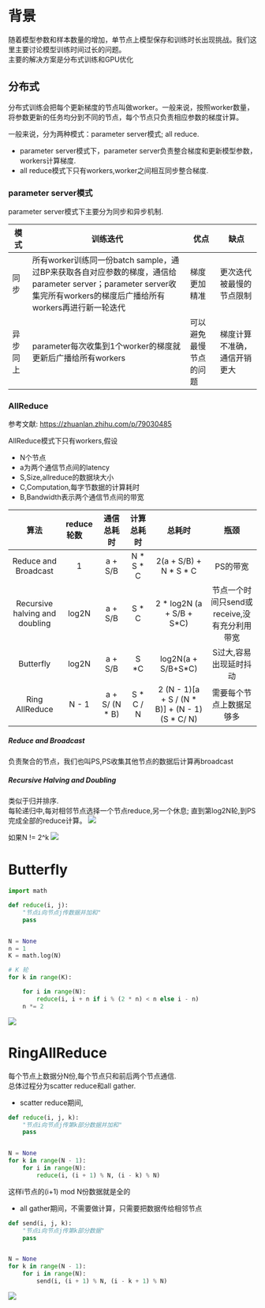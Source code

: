 # 背景
随着模型参数和样本数量的增加，单节点上模型保存和训练时长出现挑战。我们这里主要讨论模型训练时间过长的问题。  
主要的解决方案是分布式训练和GPU优化

## 分布式  
分布式训练会把每个更新梯度的节点叫做worker。一般来说，按照worker数量，将参数更新的任务均分到不同的节点，每个节点只负责相应参数的梯度计算。

一般来说，分为两种模式：parameter server模式; all reduce.  
- parameter server模式下，parameter server负责整合梯度和更新模型参数，workers计算梯度.  
- all reduce模式下只有workers,worker之间相互同步整合梯度.

### parameter server模式

parameter server模式下主要分为同步和异步机制.  


| 模式 | 训练迭代| 优点| 缺点|
| -----| -----| ----| ---- | 
| 同步|  所有worker训练同一份batch sample，通过BP来获取各自对应参数的梯度，通信给parameter server；parameter server收集完所有workers的梯度后广播给所有workers再进行新一轮迭代| 梯度更加精准 | 更次迭代被最慢的节点限制| 
| 异步同上| parameter每次收集到1个worker的梯度就更新后广播给所有workers| 可以避免最慢节点的问题| 梯度计算不准确，通信开销更大  |


### AllReduce
参考文献: https://zhuanlan.zhihu.com/p/79030485


AllReduce模式下只有workers,假设
- N个节点
- a为两个通信节点间的latency
- S,Size,allreduce的数据块大小
- C,Computation,每字节数据的计算耗时
- B,Bandwidth表示两个通信节点间的带宽

| 算法 | reduce轮数<img width=20/>| 通信总耗时<img width=100/> | 计算总耗时<img width=100/> | 总耗时<img width=200/> | 瓶颈 |
| :-----:| :----: | :-----: | :-----: | :-----: | :----: |
| Reduce and Broadcast |1 |  a + S/B  |  N * S * C   | 2(a + S/B) + N * S * C   | PS的带宽|
| Recursive halving and doubling | log2N | a + S/B | S * C| 2 * log2N (a + S/B + S*C) | 节点一个时间只send或receive,没有充分利用带宽|
| Butterfly | log2N | a + S/B | S *C | log2N(a + S/B+S*C) | S过大,容易出现延时抖动 |
| Ring AllReduce | N - 1  | a + S/ (N * B) | S * C / N | 2 (N - 1)[a + S / (N * B)] + (N - 1)(S * C/ N)| 需要每个节点上数据足够多 | 
##### Reduce and Broadcast
负责聚合的节点，我们也叫PS,PS收集其他节点的数据后计算再broadcast

##### Recursive Halving and Doubling  
类似于归并排序.  
每轮递归中,每对相邻节点选择一个节点reduce,另一个休息;
直到第log2N轮,到PS完成全部的reduce计算。
![](/images/recursive.webp)


如果N != 2^k
![](/images/recursive2.webp)

# Butterfly 
```python
import math 

def reduce(i, j):
    "节点i向节点j传数据并加和"
    pass 


N = None
n = 1  
K = math.log(N)

# K 轮
for k in range(K):

    for i in range(N):
        reduce(i, i + n if i % (2 * n) < n else i - n) 
    n *= 2
```


![](/images/butterfly.webp)

# RingAllReduce
每个节点上数据分N份,每个节点只和前后两个节点通信.  
总体过程分为scatter reduce和all gather.  
- scatter reduce期间,
```python
def reduce(i, j, k):
    "节点i向节点j传第k部分数据并加和"
    pass 


N = None
for k in range(N - 1):
    for i in range(N):
        reduce(i, (i + 1) % N, (i - k) % N)
```
这样i节点的(i+1) mod N份数据就是全的
- all gather期间，不需要做计算，只需要把数据传给相邻节点
```python
def send(i, j, k):
    "节点i向节点j传第k部分数据"
    pass 


N = None
for k in range(N - 1):
    for i in range(N):
        send(i, (i + 1) % N, (i - k + 1) % N)
```





![](/images/ring_all_reduce.webp)

